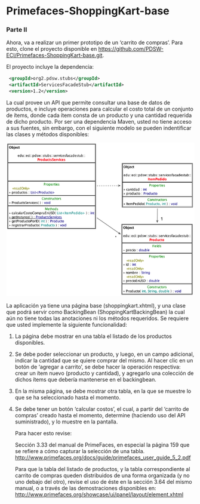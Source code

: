 # Primefaces-ShoppingKart-base

### Parte II

Ahora, va a realizar un primer prototipo de un ‘carrito de compras’. Para esto, clone el proyecto
disponible en https://github.com/PDSW-ECI/Primefaces-ShoppingKart-base.git.

El proyecto incluye la dependencia:

```xml
 <groupId>org2.pdsw.stubs</groupId>
 <artifactId>ServicesFacadeStub</artifactId>
 <version>1.2</version>
```



La cual provee un API que permite consultar una base de datos de productos, e incluye
operaciones para calcular el costo total de un conjunto de ítems, donde cada ítem consta de un producto y una cantidad requerida de dicho producto. Por ser una dependencia Maven, usted no tiene acceso a sus fuentes, sin embargo, con el siguiente modelo se pueden indentificar las clases y métodos disponibles:

![](img/modelo-dependencia.png)

La aplicación ya tiene una página base (shoppingkart.xhtml), y una clase que podrá servir como
BackingBean (ShoppingKartBackingBean) la cual aún no tiene todas las anotaciones ni los métodos
requeridos. Se requiere que usted implemente la siguiente funcionalidad:

  1. La página debe mostrar en una tabla el listado de los productos disponibles.

  2. Se debe poder seleccionar un producto, y luego, en un campo adicional, indicar la cantidad que se quiere comprar del mismo. Al hacer clic en un botón de ‘agregar a carrito’, se debe hacer la operación respectiva: crear un ítem nuevo (producto y cantidad), y agregarlo una colección de dichos ítems que debería mantenerse en el backingbean.

  3. En la misma página, se debe mostrar otra tabla, en la que se muestre lo que se ha seleccionado hasta el momento.

  4. Se debe tener un botón ‘calcular costos’, el cual, a partir del ‘carrito de compras’ creado hasta el momento, determine (haciendo uso del API suministrado), y lo muestre en la pantalla.

      Para hacer esto revise:

      Sección 3.33 del manual de PrimeFaces, en especial la página 159 que se refiere a cómo capturar la selección de una tabla. http://www.primefaces.org/docs/guide/primefaces_user_guide_5_2.pdf

      Para que la tabla del listado de productos, y la tabla correspondiente al carrito de compras queden distribuidos de una forma organizada (y no uno debajo del otro), revise el uso de éste en la sección 3.64 del mismo manual, o a través de las demostraciones disponibles en: http://www.primefaces.org/showcase/ui/panel/layout/element.xhtml
